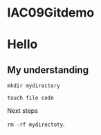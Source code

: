 # IAC09Gitdemo
# Hello

## My understanding

	mkdir mydirectory
 
    touch file code

Next steps

  
<code>rm -rf mydirectoty</code>.

  

